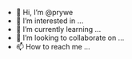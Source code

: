 - 👋 Hi, I’m @prywe
- 👀 I’m interested in ...
- 🌱 I’m currently learning ...
- 💞️ I’m looking to collaborate on ...
- 📫 How to reach me ...

<!---
prywe/prywe is a ✨ special ✨ repository because its `README.md` (this file) appears on your GitHub profile.
You can click the Preview link to take a look at your changes.
--->
